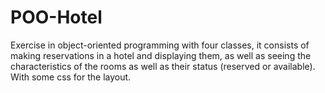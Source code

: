 # POO-Hotel

Exercise in object-oriented programming with four classes, it consists of making reservations in a hotel and displaying them, as well as seeing the characteristics of the rooms as well as their status (reserved or available). With some css for the layout.
